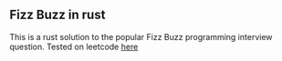 ## Fizz Buzz in rust

This is a rust solution to the popular Fizz Buzz programming interview question.
Tested on leetcode [here](https://leetcode.com/problems/fizz-buzz/)
